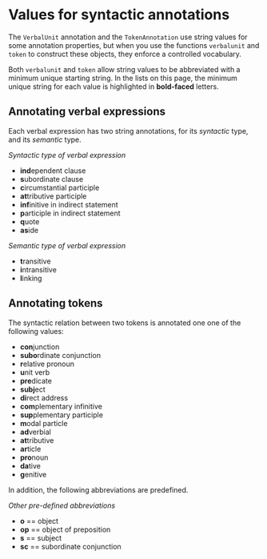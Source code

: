 # Values for syntactic annotations

The `VerbalUnit` annotation and the `TokenAnnotation` use string values for some annotation properties, but when you use the functions `verbalunit` and `token` to construct these objects, they enforce a controlled vocabulary.

Both `verbalunit` and `token` allow string values to be abbreviated with a minimum unique starting string. In the lists on this page, the minimum unique string for each value is highlighted in **bold-faced** letters.

## Annotating verbal expressions

Each verbal expression has two string annotations, for its *syntactic* type, and its *semantic* type.
	
*Syntactic type of verbal expression*

- **ind**ependent clause
- **s**ubordinate clause
- **c**ircumstantial participle
- **at**tributive participle
- **inf**initive in indirect statement
- **p**articiple in indirect statement
- **q**uote
- **as**ide

*Semantic type of verbal expression*

- **t**ransitive
- **i**ntransitive
- **l**inking

## Annotating tokens

The syntactic relation between two tokens is annotated one one of the following values:

- **con**junction
- **subo**rdinate conjunction
- **r**elative pronoun
- **u**nit verb
- **pre**dicate
- **subj**ect
- **di**rect address
- **com**plementary infinitive
- **sup**plementary participle
- **m**odal particle
- **ad**verbial
- **at**tributive
- **ar**ticle
- **pro**noun
- **da**tive
- **g**enitive

In addition, the following abbreviations are predefined.

*Other pre-defined abbreviations*

- **o** == object
- **op** == 	object of preposition
- **s** == subject		
- **sc** == subordinate conjunction
	